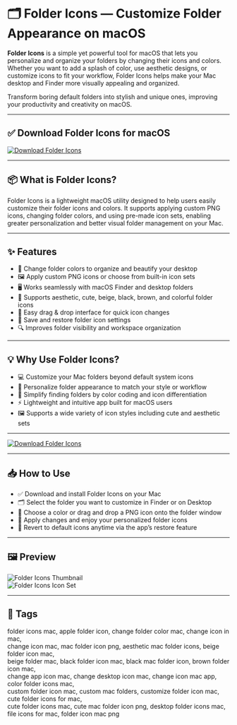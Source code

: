 # 🗂 Folder Icons — Customize Folder Appearance on macOS

**Folder Icons** is a simple yet powerful tool for macOS that lets you personalize and organize your folders by changing their icons and colors. Whether you want to add a splash of color, use aesthetic designs, or customize icons to fit your workflow, Folder Icons helps make your Mac desktop and Finder more visually appealing and organized.

Transform boring default folders into stylish and unique ones, improving your productivity and creativity on macOS.

---

## ✅ Download Folder Icons for macOS  
[![Download Folder Icons](https://img.shields.io/badge/Download-Folder_Icons-blueviolet)](#)

---

## 📦 What is Folder Icons?

Folder Icons is a lightweight macOS utility designed to help users easily customize their folder icons and colors. It supports applying custom PNG icons, changing folder colors, and using pre-made icon sets, enabling greater personalization and better visual folder management on your Mac.

---

## ✨ Features

- 🎨 Change folder colors to organize and beautify your desktop  
- 🖼 Apply custom PNG icons or choose from built-in icon sets  
- 🖥 Works seamlessly with macOS Finder and desktop folders  
- 🌈 Supports aesthetic, cute, beige, black, brown, and colorful folder icons  
- 🔄 Easy drag & drop interface for quick icon changes  
- 💾 Save and restore folder icon settings  
- 🔍 Improves folder visibility and workspace organization  

---

## 💡 Why Use Folder Icons?

- 💻 Customize your Mac folders beyond default system icons  
- 🎨 Personalize folder appearance to match your style or workflow  
- 🔧 Simplify finding folders by color coding and icon differentiation  
- ⚡️ Lightweight and intuitive app built for macOS users  
- 🖼 Supports a wide variety of icon styles including cute and aesthetic sets  

---

[![Download Folder Icons](https://img.shields.io/badge/Download-Folder_Icons-blueviolet)](#)

---

## 📥 How to Use

- ✅ Download and install Folder Icons on your Mac  
- 🗂 Select the folder you want to customize in Finder or on Desktop  
- 🎨 Choose a color or drag and drop a PNG icon onto the folder window  
- 💾 Apply changes and enjoy your personalized folder icons  
- 🔄 Revert to default icons anytime via the app’s restore feature  

---

## 🖼 Preview

![Folder Icons Thumbnail](https://www.figma.com/community/resource/13eeeb8c-0357-46b1-a45f-367e8f9100d8/thumbnail)  
![Folder Icons Icon Set](https://una.github.io/gradient-folders/img/icon-folder-set.png)

---

## 📌 Tags

folder icons mac, apple folder icon, change folder color mac, change icon in mac,  
change icon mac, mac folder icon png, aesthetic mac folder icons, beige folder icon mac,  
beige folder mac, black folder icon mac, black mac folder icon, brown folder icon mac,  
change app icon mac, change desktop icon mac, change icon mac app, color folder icons mac,  
custom folder icon mac, custom mac folders, customize folder icon mac, cute folder icons for mac,  
cute folder icons mac, cute mac folder icon png, desktop folder icons mac, file icons for mac, folder icon mac png
